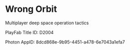 # Wrong Orbit
Multiplayer deep space operation tactics


PlayFab Title ID: D2004

Photon AppID: 8dcd868e-9b95-4451-a478-6e7043a1efa7
